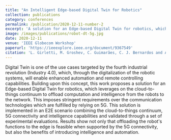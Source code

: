 ```yaml
---
title: "An Intelligent Edge-based Digital Twin for Robotics"
collection: publications
category: conferences
permalink: /publication/2020-12-11-number-2
excerpt: 'A solution for an Edge-based Digital Twin for robotics, which leverages on the cloud-to-things continuum to offload computation and intelligence from the robots to the network.'
image: /images/publications/robot-dt-5g.jpg
date: 2020-12-11
venue: 'IEEE Globecom Workshop'
paperurl: 'https://ieeexplore.ieee.org/document/9367549'
citation: 'L. Girletti, M. Groshev, C. Guimarães, C. J. Bernardos and A. de la Oliva, "An Intelligent Edge-based Digital Twin for Robotics," 2020 IEEE Globecom Workshops (GC Wkshps, Taipei, Taiwan, 2020, pp. 1-6.'
---
```


Digital Twin is one of the use cases targeted by the fourth industrial revolution (Industry 4.0), which, through the digitalization of the robotic systems, will enable enhanced automation and remote controlling capabilities. Building upon this concept, this work proposes a solution for an Edge-based Digital Twin for robotics, which leverages on the cloud-to-things continuum to offload computation and intelligence from the robots to the network. This imposes stringent requirements over the communication technologies which are fulfilled by relying on 5G. This solution is implemented in an E2E scenario combining the cloud-to-things continuum, 5G connectivity and intelligence capabilities and validated through a set of experimental evaluations. Results show not only that offloading the robot's functions to the edge is feasible when supported by the 5G connectivity, but also the benefits of introducing intelligence and automation.

